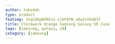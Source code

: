 ```yaml
---
author: tokodab
type: product
featimg: 1nqCA6pWSRVs2-vjbF8YW_o6w2uYG4A3f
title: Clockwork Orange Samsung Galaxy S9 Case
tags: [samsung, galaxy, s9]
category: [samsung]
---
```

